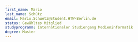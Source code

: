 ```yaml
---
first_name: Mario
last_name: Schütz
email: Mario.Schuetz@Student.HTW-Berlin.de
status: Gewähltes Mitglied
studyprogramm: Internationaler Studiengang Medieninformatik
degree: Master
---
```

